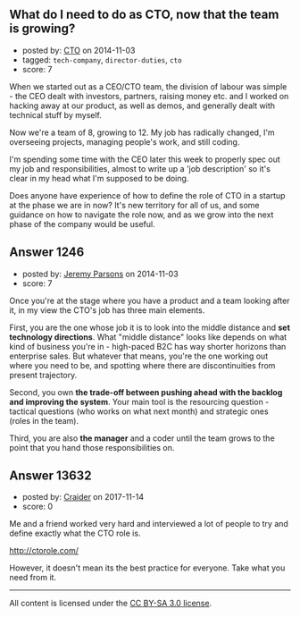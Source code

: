 ## What do I need to do as CTO, now that the team is growing?

- posted by: [CTO](https://stackexchange.com/users/5271983/cto) on 2014-11-03
- tagged: `tech-company`, `director-duties`, `cto`
- score: 7

When we started out as a CEO/CTO team, the division of labour was simple - the CEO dealt with investors, partners, raising money etc. and I worked on hacking away at our product, as well as demos, and generally dealt with technical stuff by myself.

Now we're a team of 8, growing to 12. My job has radically changed, I'm overseeing projects, managing people's work, and still coding.

I'm spending some time with the CEO later this week to properly spec out my job and responsibilities, almost to write up a 'job description' so it's clear in my head what I'm supposed to be doing.

Does anyone have experience of how to define the role of CTO in a startup at the phase we are in now? It's new territory for all of us, and some guidance on how to navigate the role now, and as we grow into the next phase of the company would be useful.


## Answer 1246

- posted by: [Jeremy Parsons](https://stackexchange.com/users/497810/jeremy-parsons) on 2014-11-03
- score: 7

Once you're at the stage where you have a product and a team looking after it, in my view the CTO's job has three main elements.

First, you are the one whose job it is to look into the middle distance and **set technology directions**. What "middle distance" looks like depends on what kind of business you're in - high-paced B2C has way shorter horizons than enterprise sales. But whatever that means, you're the one working out where you need to be, and spotting where there are discontinuities from present trajectory.

Second, you own **the trade-off between pushing ahead with the backlog and improving the system**. Your main tool is the resourcing question - tactical questions (who works on what next month) and strategic ones (roles in the team).

Third, you are also **the manager** and a coder until the team grows to the point that you hand those responsibilities on.


## Answer 13632

- posted by: [Craider](https://stackexchange.com/users/12251127/craider) on 2017-11-14
- score: 0

Me and a friend worked very hard and interviewed a lot of people to try and define exactly what the CTO role is.

http://ctorole.com/

However, it doesn't mean its the best practice for everyone. Take what you need from it.



---

All content is licensed under the [CC BY-SA 3.0 license](https://creativecommons.org/licenses/by-sa/3.0/).
